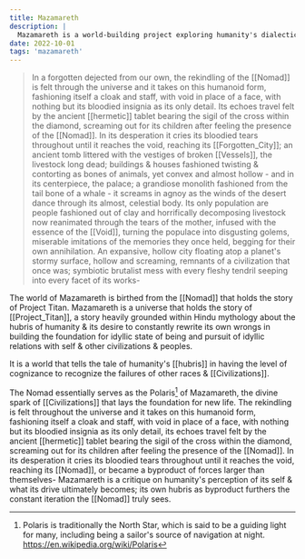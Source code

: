 ```yaml
---
title: Mazamareth
description: |
  Mazamareth is a world-building project exploring humanity's dialectics in the growth of civilizations.
date: 2022-10-01
tags: 'mazamareth'
---
```


>In a forgotten dejected from our own, the rekindling of the [[Nomad]] is felt through the universe and it takes on this humanoid form, fashioning itself a cloak and staff, with void in place of a face, with nothing but its bloodied insignia as its only detail.
>Its echoes travel felt by the ancient [[hermetic]] tablet bearing the sigil of the cross within the diamond, screaming out for its children after feeling the presence of the [[Nomad]].
>In its desperation it cries its bloodied tears throughout until it reaches the void, reaching its [[Forgotten_City]]; an ancient tomb littered with the vestiges of broken [[Vessels]], the livestock long dead; buildings & houses fashioned twisting & contorting as bones of animals, yet convex and almost hollow - and in its centerpiece, the palace; a grandiose monolith fashioned from the tail bone of a whale - it screams in agnoy as the winds of the desert dance through its almost, celestial body.
>Its only population are people fashioned out of clay and horrifically decomposing livestock now reanimated through the tears of the mother, infused with the essence of the [[Void]], turning the populace into disgusting golems, miserable imitations of the memories they once held, begging for their own annihilation.
>An expansive, hollow city floating atop a planet's stormy surface, hollow and screaming, remnants of a civilization that once was; symbiotic brutalist mess with every fleshy tendril seeping into every facet of its works-

The world of Mazamareth is birthed from the [[Nomad]] that holds the story of Project Titan.
Mazamareth is a universe that holds the story of [[Project_Titan]], a story heavily grounded within Hindu mythology about the hubris of humanity & its desire to constantly rewrite its own wrongs in building the foundation for idyllic state of being and pursuit of idyllic relations with self & other civilizations & peoples.

It is a world that tells the tale of humanity's [[hubris]] in having the level of cognizance to recognize the failures of other races & [[Civilizations]].

The Nomad essentially serves as the Polaris[^1] of Mazamareth, the divine spark of [[Civilizations]] that lays the foundation for new life. The rekindling is felt throughout the universe and it takes on this humanoid form, fashioning itself a cloak and staff, with void in place of a face, with nothing but its bloodied insignia as its only detail, its echoes travel felt by the ancient [[hermetic]] tablet bearing the sigil of the cross within the diamond, screaming out for its children after feeling the presence of the [[Nomad]]. In its desperation it cries its bloodied tears throughout until it reaches the void, reaching its [[Nomad]], or became a byproduct of forces larger than themselves-
Mazamareth is a critique on humanity's perception of its self & what its drive ultimately becomes; its own hubris as byproduct furthers the constant iteration the [[Nomad]] truly sees.


[^1]: Polaris is traditionally the North Star, which is said to be a guiding light for many, including being a sailor's source of navigation at night. <https://en.wikipedia.org/wiki/Polaris>
